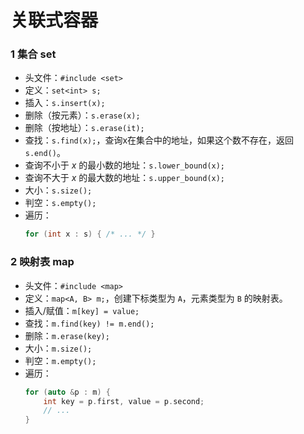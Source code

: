 # 关联式容器

### 1 集合 set

- 头文件：`#include <set>`
- 定义：`set<int> s;`
- 插入：`s.insert(x);`
- 删除（按元素）：`s.erase(x);`
- 删除（按地址）：`s.erase(it);`
- 查找：`s.find(x);`，查询x在集合中的地址，如果这个数不存在，返回 `s.end()`。
- 查询不小于 $x$ 的最小数的地址：`s.lower_bound(x);`
- 查询不大于 $x$ 的最大数的地址：`s.upper_bound(x);`
- 大小：`s.size();`
- 判空：`s.empty();`
- 遍历：
  ```cpp
  for (int x : s) { /* ... */ }
  ```

### 2 映射表 map

- 头文件：`#include <map>`
- 定义：`map<A, B> m;`，创建下标类型为 `A`，元素类型为 `B` 的映射表。
- 插入/赋值：`m[key] = value;`
- 查找：`m.find(key) != m.end();`
- 删除：`m.erase(key);`
- 大小：`m.size();`
- 判空：`m.empty();`
- 遍历：
  ```cpp
  for (auto &p : m) {
      int key = p.first, value = p.second;
      // ...
  }
  ```